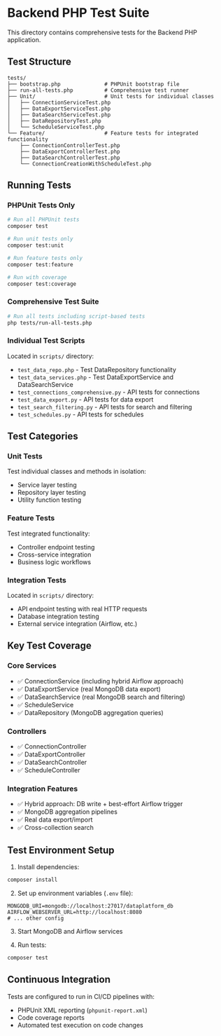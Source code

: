 # Backend PHP Test Suite

This directory contains comprehensive tests for the Backend PHP application.

## Test Structure

```
tests/
├── bootstrap.php              # PHPUnit bootstrap file
├── run-all-tests.php          # Comprehensive test runner
├── Unit/                      # Unit tests for individual classes
│   ├── ConnectionServiceTest.php
│   ├── DataExportServiceTest.php
│   ├── DataSearchServiceTest.php
│   ├── DataRepositoryTest.php
│   └── ScheduleServiceTest.php
└── Feature/                   # Feature tests for integrated functionality
    ├── ConnectionControllerTest.php
    ├── DataExportControllerTest.php
    ├── DataSearchControllerTest.php
    └── ConnectionCreationWithScheduleTest.php
```

## Running Tests

### PHPUnit Tests Only
```bash
# Run all PHPUnit tests
composer test

# Run unit tests only
composer test:unit

# Run feature tests only
composer test:feature

# Run with coverage
composer test:coverage
```

### Comprehensive Test Suite
```bash
# Run all tests including script-based tests
php tests/run-all-tests.php
```

### Individual Test Scripts
Located in `scripts/` directory:
- `test_data_repo.php` - Test DataRepository functionality
- `test_data_services.php` - Test DataExportService and DataSearchService
- `test_connections_comprehensive.py` - API tests for connections
- `test_data_export.py` - API tests for data export
- `test_search_filtering.py` - API tests for search and filtering
- `test_schedules.py` - API tests for schedules

## Test Categories

### Unit Tests
Test individual classes and methods in isolation:
- Service layer testing
- Repository layer testing
- Utility function testing

### Feature Tests
Test integrated functionality:
- Controller endpoint testing
- Cross-service integration
- Business logic workflows

### Integration Tests
Located in `scripts/` directory:
- API endpoint testing with real HTTP requests
- Database integration testing
- External service integration (Airflow, etc.)

## Key Test Coverage

### Core Services
- ✅ ConnectionService (including hybrid Airflow approach)
- ✅ DataExportService (real MongoDB data export)
- ✅ DataSearchService (real MongoDB search and filtering)
- ✅ ScheduleService
- ✅ DataRepository (MongoDB aggregation queries)

### Controllers
- ✅ ConnectionController
- ✅ DataExportController
- ✅ DataSearchController
- ✅ ScheduleController

### Integration Features
- ✅ Hybrid approach: DB write + best-effort Airflow trigger
- ✅ MongoDB aggregation pipelines
- ✅ Real data export/import
- ✅ Cross-collection search

## Test Environment Setup

1. Install dependencies:
```bash
composer install
```

2. Set up environment variables (`.env` file):
```env
MONGODB_URI=mongodb://localhost:27017/dataplatform_db
AIRFLOW_WEBSERVER_URL=http://localhost:8080
# ... other config
```

3. Start MongoDB and Airflow services

4. Run tests:
```bash
composer test
```

## Continuous Integration

Tests are configured to run in CI/CD pipelines with:
- PHPUnit XML reporting (`phpunit-report.xml`)
- Code coverage reports
- Automated test execution on code changes